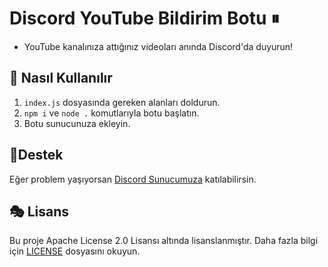 # Discord YouTube Bildirim Botu ⏸

- YouTube kanalınıza attığınız videoları anında Discord'da duyurun!

## 🎊 Nasıl Kullanılır
1. `index.js` dosyasında gereken alanları doldurun.
2. `npm i` ve `node .` komutlarıyla botu başlatın.
3. Botu sunucunuza ekleyin.

## 🧨Destek
Eğer problem yaşıyorsan [Discord Sunucumuza](https://discord.gg/akparti) katılabilirsin.

## 🎭 Lisans

Bu proje Apache License 2.0 Lisansı altında lisanslanmıştır. Daha fazla bilgi için [LICENSE](LICENSE) dosyasını okuyun.

